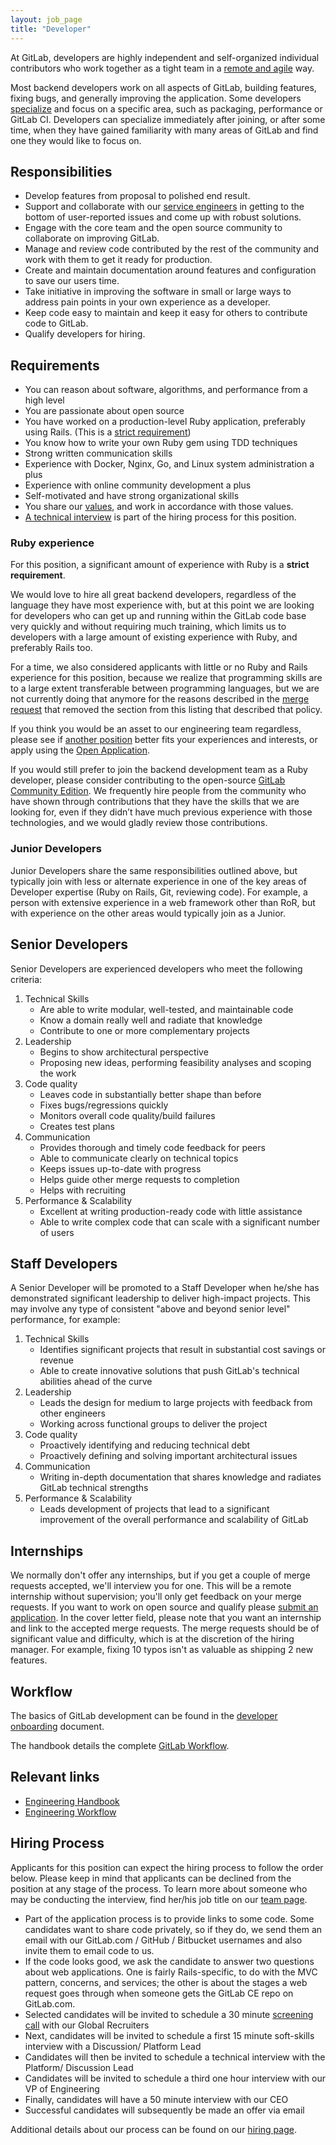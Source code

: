 ```yaml
---
layout: job_page
title: "Developer"
---
```


At GitLab, developers are highly independent and self-organized individual
contributors who work together as a tight team in a [remote and agile](/2015/09/14/remote-agile-at-gitlab/) way.

Most backend developers work on all aspects of GitLab, building features, fixing bugs, and generally improving the application.
Some developers [specialize](/jobs/specialist) and focus on a specific area, such as packaging, performance or GitLab CI.
Developers can specialize immediately after joining, or after some time, when they have gained familiarity with many areas of GitLab and find one they would like to focus on.

## Responsibilities

* Develop features from proposal to polished end result.
* Support and collaborate with our [service engineers](/jobs/service-engineer) in getting to the bottom of user-reported issues and come up with robust solutions.
* Engage with the core team and the open source community to collaborate on improving GitLab.
* Manage and review code contributed by the rest of the community and work with them to get it ready for production.
* Create and maintain documentation around features and configuration to save our users time.
* Take initiative in improving the software in small or large ways to address pain points in your own experience as a developer.
* Keep code easy to maintain and keep it easy for others to contribute code to GitLab.
* Qualify developers for hiring.

## Requirements

* You can reason about software, algorithms, and performance from a high level
* You are passionate about open source
* You have worked on a production-level Ruby application, preferably using Rails. (This is a [strict requirement](#ruby-experience))
* You know how to write your own Ruby gem using TDD techniques
* Strong written communication skills
* Experience with Docker, Nginx, Go, and Linux system administration a plus
* Experience with online community development a plus
* Self-motivated and have strong organizational skills
* You share our [values](/handbook/#values), and work in accordance with those values.
* [A technical interview](/jobs/#technical-interview) is part of the hiring process for this position.

### Ruby experience

For this position, a significant amount of experience with Ruby is a **strict requirement**.

We would love to hire all great backend developers, regardless of the language they have most experience with,
but at this point we are looking for developers who can get up and running within the GitLab code base very quickly
and without requiring much training, which limits us to developers with a large amount of existing experience with Ruby, and preferably Rails too.

For a time, we also considered applicants with little or no Ruby and Rails experience for this position,
because we realize that programming skills are to a large extent transferable between programming languages,
but we are not currently doing that anymore for the reasons described in the
[merge request](https://gitlab.com/gitlab-com/www-gitlab-com/merge_requests/2695)
that removed the section from this listing that described that policy.

If you think you would be an asset to our engineering team regardless, please see if [another position](/jobs) better fits your experiences and interests,
or apply using the [Open Application](/jobs/open-application/).

If you would still prefer to join the backend development team as a Ruby developer,
please consider contributing to the open-source [GitLab Community Edition](https://gitlab.com/gitlab-org/gitlab-ce).
We frequently hire people from the community who have shown through contributions that
they have the skills that we are looking for, even if they didn’t have much previous experience
with those technologies, and we would gladly review those contributions.

### Junior Developers

Junior Developers share the same responsibilities outlined above, but typically
join with less or alternate experience in one of the key areas of Developer
expertise (Ruby on Rails, Git, reviewing code). For example,
a person with extensive experience in a web framework other than RoR, but with experience
on the other areas would typically join as a Junior.

## Senior Developers

Senior Developers are experienced developers who meet the following criteria:

1. Technical Skills
    * Are able to write modular, well-tested, and maintainable code
    * Know a domain really well and radiate that knowledge
    * Contribute to one or more complementary projects
2. Leadership
    * Begins to show architectural perspective
    * Proposing new ideas, performing feasibility analyses and scoping the work
3. Code quality
    * Leaves code in substantially better shape than before
    * Fixes bugs/regressions quickly
    * Monitors overall code quality/build failures
    * Creates test plans
4. Communication
    * Provides thorough and timely code feedback for peers
    * Able to communicate clearly on technical topics
    * Keeps issues up-to-date with progress
    * Helps guide other merge requests to completion
    * Helps with recruiting
5. Performance & Scalability
    * Excellent at writing production-ready code with little assistance
    * Able to write complex code that can scale with a significant number of users

## Staff Developers

A Senior Developer will be promoted to a Staff Developer when he/she has
demonstrated significant leadership to deliver high-impact projects. This may
involve any type of consistent "above and beyond senior level" performance,
for example:

1. Technical Skills
    * Identifies significant projects that result in substantial cost savings or revenue
    * Able to create innovative solutions that push GitLab's technical abilities ahead of the curve
2. Leadership
    * Leads the design for medium to large projects with feedback from other engineers
    * Working across functional groups to deliver the project
3. Code quality
    * Proactively identifying and reducing technical debt
    * Proactively defining and solving important architectural issues
4. Communication
    * Writing in-depth documentation that shares knowledge and radiates GitLab technical strengths
5. Performance & Scalability
    * Leads development of projects that lead to a significant improvement of the overall
      performance and scalability of GitLab

## Internships

We normally don't offer any internships, but if you get a couple of merge requests
accepted, we'll interview you for one. This will be a remote internship without
supervision; you'll only get feedback on your merge requests. If you want to
work on open source and qualify please [submit an application](https://gitlab.workable.com/jobs/106660/candidates/new).
In the cover letter field, please note that you want an internship and link to
the accepted merge requests. The merge requests should be of significant
value and difficulty, which is at the discretion of the hiring manager. For
example, fixing 10 typos isn't as valuable as shipping 2 new features.

## Workflow

The basics of GitLab development can be found in the [developer onboarding](/handbook/developer-onboarding/#basics-of-gitlab-development) document.

The handbook details the complete [GitLab Workflow](/handbook/#gitlab-workflow).

## Relevant links

- [Engineering Handbook](/handbook/engineering)
- [Engineering Workflow](/handbook/engineering/workflow)

## Hiring Process

Applicants for this position can expect the hiring process to follow the order below. Please keep in mind that applicants can be declined from the position at any stage of the process. To learn more about someone who may be conducting the interview, find her/his job title on our [team page](/team).


* Part of the application process is to provide links to some code. Some candidates want to share code privately, so if they do, we send them an email with our GitLab.com / GitHub / Bitbucket usernames and also invite them to email code to us.
* If the code looks good, we ask the candidate to answer two questions about web applications. One is fairly Rails-specific, to do with the MVC pattern, concerns, and services; the other is about the stages a web request goes through when someone gets the GitLab CE repo on GitLab.com.
* Selected candidates will be invited to schedule a 30 minute [screening call](/handbook/hiring/#screening-call) with our Global Recruiters
* Next, candidates will be invited to schedule a first 15 minute soft-skills interview with a Discussion/ Platform Lead
* Candidates will then be invited to schedule a technical interview with the Platform/ Discussion Lead
* Candidates will be invited to schedule a third one hour interview with our VP of Engineering
* Finally, candidates will have a 50 minute interview with our CEO
* Successful candidates will subsequently be made an offer via email


Additional details about our process can be found on our [hiring page](/handbook/hiring).
